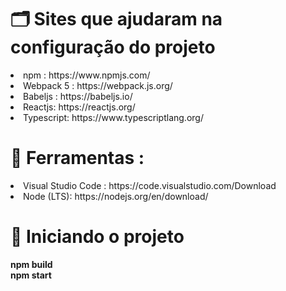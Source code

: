 

# 🗂 Sites que ajudaram na configuração do projeto

<li>npm : https://www.npmjs.com/ </li>
<li>Webpack 5 : https://webpack.js.org/ </li>
<li>Babeljs : https://babeljs.io/</li>
<li>Reactjs: https://reactjs.org/ </li>
<li>Typescript: https://www.typescriptlang.org/</li>


# 🧰 Ferramentas :

<li> Visual Studio Code : https://code.visualstudio.com/Download </li>
<li> Node (LTS): https://nodejs.org/en/download/  </li> 

# 🔨 Iniciando o projeto
<b>
npm build<br>
npm start</b>









